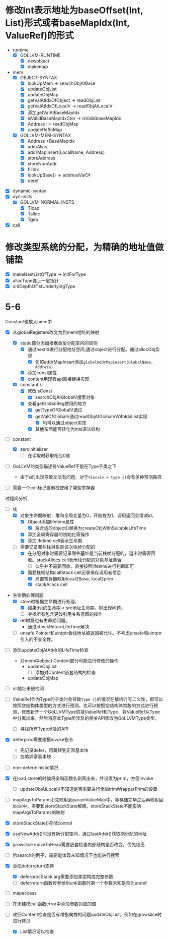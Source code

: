 # 修改Int表示地址为baseOffset(Int, List)形式或者baseMapIdx(Int, ValueRef)的形式

- runtime
    - [X] GOLLVM-RUNTIME
      - [X] newobject
      - [X] makemap
- mem
  - [X] OBJECT-SYNTAX
    - [X] lookUpMem -> searchObjAtBase
    - [X] updateObjList
    - [X] updateObjMap
    - [X] getValAtIdxOfObject -> readObjList
    - [X] getValAtIdxOfLocalV -> readObjAtLocalV
    - [X] 添加getValAtBaseMapIdx
    - [X] isValidBaseMapIdxCtor -> isValidbaseMapIdx
    - [X] Address ::= readObjMap
    - [X] updateRefInMap
  - [X] GOLLVM-MEM-SYNTAX
    - [X] Address +BaseMapIdx
    - [X] addrAlias
    - [X] addrMapInsert(LocalName, Address)
    - [X] storeAddress
    - [X] storeNonAddr
    - [X] fillIdx
    - [X] lookUpBase() -> addressValOf
    - [X] deref
- [X] dynamic-syntax
- [X] dyn-insts
  - [X] GOLLVM-NORMAL-INSTS
    - [X] Tload
    - [X] Talloc
    - [X] Tgep
- [X] call

# 修改类型系统的分配，为精确的地址值做铺垫

- [X] makeNestListOfType -> initForType
- [X] allocType套上一层指针
- [X] cntDepthOf1stUnderlyingType

# 5-6

Constant也放入mem中

- [X] 从globalRegisters改变为到mem地址的映射
  - [X] static部分添加根据类型分配空间的规则
    - [X] 通过nextId进行分配地址空间,通过object进行分配。通过allocObj实现
      - [X] 仿照addrMapInsert添加`globalAddrMapInsert(GlobalName, Address)`
    - [X] 添加const属性
    - [X] content用现有api直接替换实现
  - [X] constant.k
    - [X] 修改isConst
      - [X] searchObjAtGlobalV搜索对象
    - [X] 查看getGlobalReg使用的地方
      - [X] getTypeOfGlobalV通过
      - [X] getValOfGlobalV通过readObjAtGlobalVWithIdxList实现
        - [X] 均可以通过object实现
      - [X] 其他东西能否转化为Ints语法结构

- [ ] constant
  - [X] zeroinitializer
    - [ ] 在读取时获取相应0值
  
- [ ] GoLLVM的类型描述符ValueRef不能在Type子类之下
  - 由于$\epsilon$的出现导致文法有问题，对于`%localv = type {}`会有多种预测路径


- [ ] 需要一个cell标记当前栈使用了哪些寄存器

过程间分析

- [ ] 栈
  - [X] 对象生命期映射，堆和全局变量为0，开始栈为1，调用返回会增减id。
    - [X] Object添加lifetime属性
      - [X] 将合适的object()替换为createObjWithSuitableLifeTime
    - [X] 添加全局寄存器的初始化等操作
    - [X] 添加lifetime cell表示生命期
  - [ ] 需要记录哪些栈对象是该次栈帧分配的
    - [X] 在分配对象时需要记录哪些基址是当前栈帧分配的，退出时需要回收。stackAllocs cell表示栈分配的对象基址集合
      - [ ] 似乎并不需要回收，直接按照lifetime进行判断即可
    - [X] 需要栈帧结构callStack cell记录保存调用者信息
      - [X] 局部寄存器映射local2Base, local2prim
      - [X] stackAllocs cell
- 生命期处理问题
  - [X] store时根据生命期进行处理。
    - [X] 如果dst的生命期 < src地址生命期，则出现问题。
    - [ ] 寻找所有包含更改引用关系意图的操作
  - [X] ret时将也有生命期问题。
    - 通过checkReturnLifeTime解决
  - [ ] unsafe.Pointer和uintptr会栈地址被返回被允许。不考虑unsafe和uintptr引入的不安全性。

- [ ] 添加updateObjAtAddr的LifeTime检查
  - 对mem中object Content部分可能进行修改的操作
    - updateObjList
      - [ ] 添加对Content嵌套结构的检查
    - updateObjMap

- [ ] nil地址未被检测

- [ ] ValueRef作为Type的子类时会导致`type {}`的情况在解析时有二义性，即可以按照空结构体类型的方式进行预测，也可以按照空结构体常数的方式进行预测。修改新开一个GoLLVMType包括ValueRef和Type，将ValueRef从Type中分离出来，然后将原本Type所涉及的相关API修改为GoLLVMType类型。
  - [ ] 寻找所有Type涉及的API

- [X] deferproc需要建模invoke指令
  - 先记录defer，再跳转到正常基本块
  - [ ] 忽略异常基本块
- [ ] non-deterministic情况

- [X] 在load,store的时候将全局函数名剥离出来，并设置为prim，方便invoke
  - [ ] updateObjAtLocalV不知道是否需要进行添加trimWrapperPrim的设置

- [ ] mapArgsToParams()先映射到paramValueMap中，等存储完毕之后再映射回local中，需要和storeStackState解耦，storeStackState不能影响mapArgsToParams的映射
- [X] storeStackState()存储control

- [X] useNewAddr()时没有新分配空间，通过lastAddr()获取刚分配的地址
- [X] growslice moveToHeap需要嵌套检查内部结构是否改变，优先级高

- [ ] 给search的例子，需要能体现未知情况下也能进行搜索

- [X] 添加deferreturn支持
  - [X] deferprocStack arg需要添加类型构成完整参数
  - [ ] deferreturn函数传参给thunk函数时第一个参数未知是否为undef
- [ ] mapaccess

- [ ] 在未建模call函数error中添加参数对应的值
- [ ] 递归Content检查是否有堆指向栈的问题updateObjList，例如在growslice时进行拷贝
  - [X] List情况可以检查